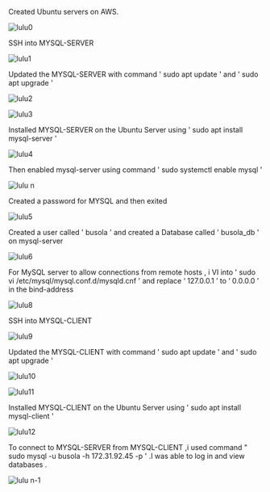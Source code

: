 Created  Ubuntu servers on AWS.

![lulu0](https://user-images.githubusercontent.com/94229949/175835103-e96539c4-4122-4e8a-8aaa-b2e4b58d1eff.png)

SSH into  MYSQL-SERVER 

![lulu1](https://user-images.githubusercontent.com/94229949/175835242-59a4f875-6f88-4d97-9aa4-e6a2d00a3da6.png)

Updated the MYSQL-SERVER  with command ' sudo apt update ' and ' sudo apt upgrade '

![lulu2](https://user-images.githubusercontent.com/94229949/175835256-addb04ec-a50f-4082-a642-60d30d230d61.png)

![lulu3](https://user-images.githubusercontent.com/94229949/175835278-9df10ba2-9c72-4e88-9750-75c76551701e.png)

Installed MYSQL-SERVER on the Ubuntu Server using ' sudo apt install mysql-server '

![lulu4](https://user-images.githubusercontent.com/94229949/175835319-3ede739a-a104-4e1c-b8bf-6db93144c8b1.png)

Then enabled mysql-server using command ' sudo systemctl enable mysql '

![lulu n](https://user-images.githubusercontent.com/94229949/175835472-cb5a6f70-baf1-4484-b904-9471966443be.png)

Created a password for MYSQL and then exited 

![lulu5](https://user-images.githubusercontent.com/94229949/175835489-56725532-a8a4-4e12-af0a-d566a3513682.png)

Created a user called ' busola ' and created a Database called ' busola_db ' on mysql-server

![lulu6](https://user-images.githubusercontent.com/94229949/175835527-9e2e8dca-c39b-473f-bc4b-54b1ab880e6b.png)

For MySQL server to allow connections from remote hosts , i VI into ' sudo vi /etc/mysql/mysql.conf.d/mysqld.cnf ' and replace ‘ 127.0.0.1 ’ to ‘ 0.0.0.0 ’ in the bind-address

![lulu8](https://user-images.githubusercontent.com/94229949/175835651-2a7f2db8-94f2-468a-bb42-9772ed65f743.png)



SSH into MYSQL-CLIENT

![lulu9](https://user-images.githubusercontent.com/94229949/175835753-890e9123-18a0-473e-83c2-774f648f0c93.png)

Updated the MYSQL-CLIENT with command ' sudo apt update ' and ' sudo apt upgrade '

![lulu10](https://user-images.githubusercontent.com/94229949/175835797-bc101c4b-d5f2-42e6-b38b-d112528ec337.png)

![lulu11](https://user-images.githubusercontent.com/94229949/175835803-44b491d8-4c47-4720-9298-ca217c409dcd.png)

Installed MYSQL-CLIENT on the Ubuntu Server using ' sudo apt install mysql-client '

![lulu12](https://user-images.githubusercontent.com/94229949/175835849-3eb02371-03bf-485e-b0f0-d97fa3124ab1.png)

To connect to MYSQL-SERVER from MYSQL-CLIENT  ,i used command " sudo mysql -u busola -h 172.31.92.45 -p ' .I was able to log in and view databases .

![lulu n-1](https://user-images.githubusercontent.com/94229949/175836011-cc56b57c-ad3c-4ab7-b49f-d1643e339f55.png)
